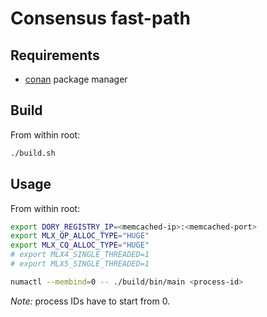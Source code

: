 # Consensus fast-path

## Requirements

- [conan](https://conan.io/) package manager

## Build

From within root:

```sh
./build.sh
```

## Usage

From within root:

```sh
export DORY_REGISTRY_IP=<memcached-ip>:<memcached-port>
export MLX_QP_ALLOC_TYPE="HUGE"
export MLX_CQ_ALLOC_TYPE="HUGE"
# export MLX4_SINGLE_THREADED=1
# export MLX5_SINGLE_THREADED=1

numactl --membind=0 -- ./build/bin/main <process-id>
```

_Note:_ process IDs have to start from 0.
